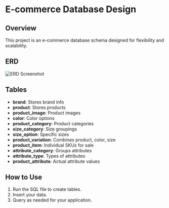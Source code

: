 # E-commerce Database Design

## Overview
This project is an e-commerce database schema designed for flexibility and scalability.

## ERD
![ERD Screenshot](./erd.png)

## Tables
- **brand**: Stores brand info
- **product**: Stores products
- **product_image**: Product images
- **color**: Color options
- **product_category**: Product categories
- **size_category**: Size groupings
- **size_option**: Specific sizes
- **product_variation**: Combines product, color, size
- **product_item**: Individual SKUs for sale
- **attribute_category**: Groups attributes
- **attribute_type**: Types of attributes
- **product_attribute**: Actual attribute values

## How to Use
1. Run the SQL file to create tables.
2. Insert your data.
3. Query as needed for your application.

